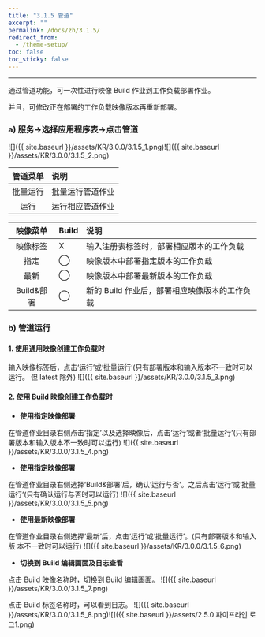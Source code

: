 ```yaml
---
title: "3.1.5 管道"
excerpt: ""
permalink: /docs/zh/3.1.5/
redirect_from:
  - /theme-setup/
toc: false
toc_sticky: false
---
```


---
通过管道功能，可一次性进行映像 Build 作业到工作负载部署作业。

并且，可修改正在部署的工作负载映像版本再重新部署。

### a\) 服务→选择应用程序表→点击管道
![]({{ site.baseurl }}/assets/KR/3.0.0/3.1.5_1.png)![]({{ site.baseurl }}/assets/KR/3.0.0/3.1.5_2.png)

| **管道菜单** | **说明** |
| :---: | :--- |
| 批量运行 | 批量运行管道作业 |
| 运行 | 运行相应管道作业 |

| **映像菜单** | **Build** | **说明** |
| :---: | :--- | :--- |
| 映像标签 | X | 输入注册表标签时，部署相应版本的工作负载 |
| 指定 | ⃝ | 映像版本中部署指定版本的工作负载 |
| 最新 | ⃝ | 映像版本中部署最新版本的工作负载 |
| Build&部署 | ⃝ | 新的 Build 作业后，部署相应映像版本的工作负载 |

### b\) 管道运行

#### 1. 使用通用映像创建工作负载时

输入映像标签后，点击‘运行’或‘批量运行’(只有部署版本和输入版本不一致时可以运行。 但 latest 除外)
![]({{ site.baseurl }}/assets/KR/3.0.0/3.1.5_3.png)

#### 2. 使用 Build 映像创建工作负载时

* **使用指定映像部署**

在管道作业目录右侧点击‘指定’以及选择映像后，点击‘运行’或者‘批量运行’(只有部 署版本和输入版本不一致时可以运行)
![]({{ site.baseurl }}/assets/KR/3.0.0/3.1.5_4.png)

* **使用指定映像部署**

在管道作业目录右侧选择‘Build&部署’后，确认‘运行与否’。之后点击‘运行’或‘批量 运行’(只有确认运行与否时可以运行)
![]({{ site.baseurl }}/assets/KR/3.0.0/3.1.5_5.png)

* **使用最新映像部署**

在管道作业目录右侧选择‘最新’后，点击‘运行’或‘批量运行’。(只有部署版本和输入版 本不一致时可以运行)
![]({{ site.baseurl }}/assets/KR/3.0.0/3.1.5_6.png)

* **切换到 Build 编辑画面及日志查看**

点击 Build 映像名称时，切换到 Build 编辑画面。
![]({{ site.baseurl }}/assets/KR/3.0.0/3.1.5_7.png)

点击 Build 标签名称时，可以看到日志。
![]({{ site.baseurl }}/assets/KR/3.0.0/3.1.5_8.png)![]({{ site.baseurl }}/assets/2.5.0 파이프라인 로그1.png)
